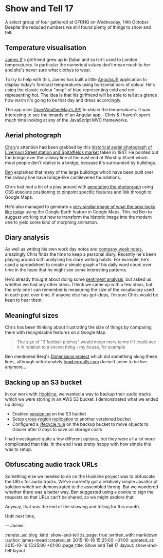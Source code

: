 Show and Tell 17
================

A select group of four gathered at GFRHQ on Wednesday, 14th October. Despite the reduced numbers we still found plenty of things to show and tell.


## Temperature visualisation

[James S][]'s girlfriend grew up in Dubai and so isn't used to London temperatures. In particular the numerical values don't mean much to her and she's never sure what clothes to wear.

To try to help with this, James has built a little [AngularJS][] application to display today's forecast temperatures using horizontal bars of colour. He's using the classic colour "map" of blue representing cold and red representing hot. The idea is that his girlfriend will be able to tell at a glance how warm it's going to be that day and dress accordingly.

The app uses [OpenWeatherMap's API][openweathermap-api] to obtain the temperatures. It was interesting to see the innards of an Angular app - Chris & I haven't spent much time looking at any of the JavaScript MVC frameworks.


## Aerial photograph

[Chris][]'s attention had been grabbed by this [historical aerial photograph of Liverpool Street station and Spitalfields market][historical-aerial-photograph] taken in 1947. He pointed out the bridge over the railway line at the east end of Worship Street which most people don't realise is a bridge, because it's surrounded by buildings.

[Ben][] explained that many of the large buildings which have been built over the railway line have bridge-like cantilevered foundations.

Chris had had a bit of a play around with [annotating the photograph][annotated-aerial-photograph] using CSS absolute positioning to pinpoint specific features and link through to Google Maps.

He'd also managed to generate a [very similar image of what the area looks like today][google-earth-image] using the Google Earth feature in Google Maps. This led Ben to suggest working out how to transform the historic image into the modern one to yield some kind of morphing animation.


## Diary analysis

As well as writing his own work day notes and [company week notes][notes-for-week-351], amazingly Chris finds the time to keep a personal diary. Recently he's been playing around with analysing his diary writing habits. For example, he's used a spreadsheet to create a simple graph of his daily word count over time in the hope that he might see some interesting patterns.

He'd already thought about doing some [sentiment analysis][], but asked us whether we had any other ideas. I think we came up with a few ideas, but the only one I can remember is measuring the size of the vocabulary used in each post over time. If anyone else has got ideas, I'm sure Chris would be keen to hear them.

## Meaningful sizes

Chris has been thinking about illustrating the size of things by comparing them with recognisable features on a Google Map:

> The size of "3 football pitches" would mean more to me if I could see it in relation to a known thing - my house, for example

Ben mentioned Berg's [Dimensions project][] which did something along these lines, although unfortunately [howbigreally.com][] doesn't seem to be live anymore...


## Backing up an S3 bucket

In our work with [Hookline][], we wanted a way to backup their audio tracks which we were storing in an AWS S3 bucket. I demonstrated what we ended up doing:

* Enabled [versioning][s3-versioning] on the S3 bucket
* Setup [cross-region replication][s3-cross-region-replication] to another versioned bucket
* Configured a [lifecycle rule][s3-object-lifecycle-management] on the backup bucket to move objects to Glacier after 0 days to save on storage costs

I had investigated quite a few different options, but they were all a lot more complicated than this. In the end I was pretty happy with how simple this was to setup.


## Obfuscating audio track URLs

Something else we needed to do on the Hookline project was to obfuscate the URLs for audio tracks. We've currently got a relatively simple JavaScript solution which we demonstrated to the assembled throng. But we wondered whether there was a better way. Ben suggested using a cookie to sign the requests so that URLs can't be shared, so we might explore that.

Anyway, that was the end of the showing and telling for this month.

Until next time,

-- James.

[James S]: https://www.linkedin.com/pub/james-smyth/91/781/310
[AngularJS]: https://angularjs.org/
[openweathermap-api]: http://openweathermap.org/api
[Chris]: /chris-roos
[historical-aerial-photograph]: http://www.britainfromabove.org.uk/image/EAW011141
[Ben]: https://twitter.com/beng
[annotated-aerial-photograph]: https://jsfiddle.net/bxtg9fe3/embedded/result/
[google-earth-image]: https://www.google.co.uk/maps/@51.520265,-0.0870261,705a,20y,90h,41.52t/data=!3m1!1e3
[Dimensions project]: http://berglondon.com/projects/dimensions/
[Hookline]: http://hookline.tv/
[s3-versioning]: http://docs.aws.amazon.com/AmazonS3/latest/dev/Versioning.html
[s3-cross-region-replication]: http://docs.aws.amazon.com/AmazonS3/latest/dev/crr.html
[s3-object-lifecycle-management]: http://docs.aws.amazon.com/AmazonS3/latest/dev/object-lifecycle-mgmt.html
[notes-for-week-351]: /week-351
[sentiment analysis]: https://en.wikipedia.org/wiki/Sentiment_analysis
[howbigreally.com]: http://howbigreally.com

:render_as: blog
:kind: show-and-tell
:is_page: true
:written_with: markdown
:author: james-mead
:created_at: 2015-10-16 15:25:00 +01:00
:updated_at: 2015-10-16 15:25:00 +01:00
:page_title: Show and Tell 17
:layout: show-and-tell-layout
